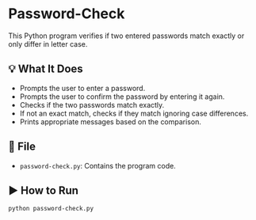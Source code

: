 # Password-Check

This Python program verifies if two entered passwords match exactly or only differ in letter case.

## 💡 What It Does

- Prompts the user to enter a password.
- Prompts the user to confirm the password by entering it again.
- Checks if the two passwords match exactly.
- If not an exact match, checks if they match ignoring case differences.
- Prints appropriate messages based on the comparison.

## 📁 File

- `password-check.py`: Contains the program code.

## ▶️ How to Run

```bash
python password-check.py
